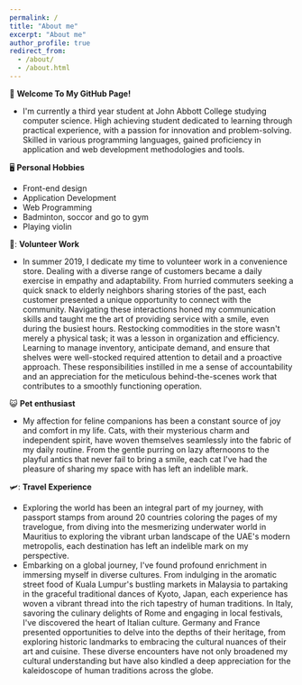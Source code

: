 ```yaml
---
permalink: /
title: "About me"
excerpt: "About me"
author_profile: true
redirect_from: 
  - /about/
  - /about.html
---
```


📃 **Welcome To My GitHub Page!**

- I'm currently a third year student at John Abbott College studying computer science. High achieving student dedicated to learning through practical experience, with a passion for innovation and problem-solving. Skilled in various programming languages, gained proficiency in application and web development methodologies and tools.

🖥️ **Personal Hobbies**
- Front-end design
- Application Development
- Web Programming
- Badminton, soccor and go to gym
- Playing violin

🏪: **Volunteer Work**

  - In summer 2019, I dedicate my time to volunteer work in a convenience store. Dealing with a diverse range of customers became a daily exercise in empathy and adaptability. From hurried commuters seeking a quick snack to elderly neighbors sharing stories of the past, each customer presented a unique opportunity to connect with the community. Navigating these interactions honed my communication skills and taught me the art of providing service with a smile, even during the busiest hours. Restocking commodities in the store wasn't merely a physical task; it was a lesson in organization and efficiency. Learning to manage inventory, anticipate demand, and ensure that shelves were well-stocked required attention to detail and a proactive approach. These responsibilities instilled in me a sense of accountability and an appreciation for the meticulous behind-the-scenes work that contributes to a smoothly functioning operation.

😺 **Pet enthusiast**

  - My affection for feline companions has been a constant source of joy and comfort in my life. Cats, with their mysterious charm and independent spirit, have woven themselves seamlessly into the fabric of my daily routine. From the gentle purring on lazy afternoons to the playful antics that never fail to bring a smile, each cat I've had the pleasure of sharing my space with has left an indelible mark.

🛩️: **Travel Experience**

  - Exploring the world has been an integral part of my journey, with passport stamps from around 20 countries coloring the pages of my travelogue, from diving into the mesmerizing underwater world in Mauritius to exploring the vibrant urban landscape of the UAE's modern metropolis, each destination has left an indelible mark on my perspective.
  - Embarking on a global journey, I've found profound enrichment in immersing myself in diverse cultures. From indulging in the aromatic street food of Kuala Lumpur's bustling markets in Malaysia to partaking in the graceful traditional dances of Kyoto, Japan, each experience has woven a vibrant thread into the rich tapestry of human traditions. In Italy, savoring the culinary delights of Rome and engaging in local festivals, I've discovered the heart of Italian culture. Germany and France presented opportunities to delve into the depths of their heritage, from exploring historic landmarks to embracing the cultural nuances of their art and cuisine. These diverse encounters have not only broadened my cultural understanding but have also kindled a deep appreciation for the kaleidoscope of human traditions across the globe.











